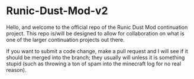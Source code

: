 Runic-Dust-Mod-v2
=================

Hello, and welcome to the official repo of the Runic Dust Mod continuation project.  This repo is/will be designed to 
allow for collaboration on what is one of the larger continuation projects out there.

If you want to submit a code change, make a pull request and I will see if it should be merged into the branch; they usually 
will unless it is something stupid (such as throwing a ton of spam into the minecraft log for no real reason).
